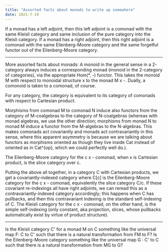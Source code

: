 ```yaml
---
title: "Assorted facts about monads to write up somewhere"
date: 2021-7-19
---
```


If a monad has a left adjoint, then this left adjoint is a comonad with the same Kleisli category and same inclusion of the pure category into the Kleisli category. If a monad has a right adjoint, then this right adjoint is a comonad with the same Eilenberg-Moore category and the same forgetful functor out of the Eilenberg-Moore category.
****
More assorted facts about monads: A monoid in the general sense in a 2-category always induces a corresponding monad (monoid in the 2-category of categories), via the appropriate Hom(\*, -) functor. This takes the monoid M with respect to monoidal structure x to the monad M x -. Dually, a comonoid is taken to a comonad, of course.

For any category, the category is equivalent to its category of comonads with respect to Cartesian product.

Morphisms from comonad M to comonad N induce also functors from the category of M-coalgebras to the category of N-coalgebras (whereas with monad algebras, we use the other direction; morphisms from monad N to monad M induce a functor from the M-algebras to the N-algebras. This makes comonads act covariantly and monads act contravariantly in this sense, where this apparent asymmetry is because we are talking about functors as morphisms oriented as though they live inside Cat instead of oriented as in Cat^{op}, which we could perfectly well do.).

The Eilenberg-Moore category for the c x - comonad, when x is Cartesian product, is the slice category over c.

Putting the above all together, in a category C with Cartesian products, we get a covariantly-indexed category where C[c] is the Eilenberg-Moore category for the c x - comonad, equivalently the slice category C/c. If these covariant re-indexings all have right adjoints, we can reread this as a contravariantly-indexed category accordingly; this happens when C has pullbacks, and then this contravariant indexing is the standard self-indexing of C. The Kleisli category for the c x - comonad, on the other hand, is the simple self-indexing (only constant, aka projection, slices, whose pullbacks automatically exist by virtue of product structure).
****
Is the Kleisli category C' for a monad M on C something like the universal map F: C to C' such that there is a natural transformation from FM to F? Is the Eilenberg-Moore category something like the universal map G : C' to C such that there is a natural transformation from MG to G?
